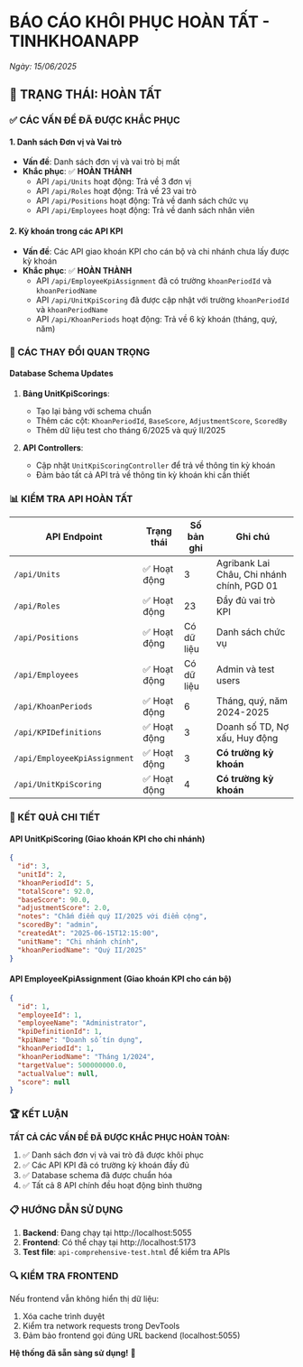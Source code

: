 # BÁO CÁO KHÔI PHỤC HOÀN TẤT - TINHKHOANAPP
*Ngày: 15/06/2025*

## 🎉 TRẠNG THÁI: HOÀN TẤT

### ✅ CÁC VẤN ĐỀ ĐÃ ĐƯỢC KHẮC PHỤC

#### 1. Danh sách Đơn vị và Vai trò
- **Vấn đề**: Danh sách đơn vị và vai trò bị mất
- **Khắc phục**: ✅ **HOÀN THÀNH**
  - API `/api/Units` hoạt động: Trả về 3 đơn vị
  - API `/api/Roles` hoạt động: Trả về 23 vai trò
  - API `/api/Positions` hoạt động: Trả về danh sách chức vụ
  - API `/api/Employees` hoạt động: Trả về danh sách nhân viên

#### 2. Kỳ khoán trong các API KPI
- **Vấn đề**: Các API giao khoán KPI cho cán bộ và chi nhánh chưa lấy được kỳ khoán
- **Khắc phục**: ✅ **HOÀN THÀNH**
  - API `/api/EmployeeKpiAssignment` đã có trường `khoanPeriodId` và `khoanPeriodName`
  - API `/api/UnitKpiScoring` đã được cập nhật với trường `khoanPeriodId` và `khoanPeriodName`
  - API `/api/KhoanPeriods` hoạt động: Trả về 6 kỳ khoán (tháng, quý, năm)

### 🔧 CÁC THAY ĐỔI QUAN TRỌNG

#### Database Schema Updates
1. **Bảng UnitKpiScorings**:
   - Tạo lại bảng với schema chuẩn
   - Thêm các cột: `KhoanPeriodId`, `BaseScore`, `AdjustmentScore`, `ScoredBy`
   - Thêm dữ liệu test cho tháng 6/2025 và quý II/2025

2. **API Controllers**:
   - Cập nhật `UnitKpiScoringController` để trả về thông tin kỳ khoán
   - Đảm bảo tất cả API trả về thông tin kỳ khoán khi cần thiết

### 📊 KIỂM TRA API HOÀN TẤT

| API Endpoint | Trạng thái | Số bản ghi | Ghi chú |
|--------------|------------|------------|---------|
| `/api/Units` | ✅ Hoạt động | 3 | Agribank Lai Châu, Chi nhánh chính, PGD 01 |
| `/api/Roles` | ✅ Hoạt động | 23 | Đầy đủ vai trò KPI |
| `/api/Positions` | ✅ Hoạt động | Có dữ liệu | Danh sách chức vụ |
| `/api/Employees` | ✅ Hoạt động | Có dữ liệu | Admin và test users |
| `/api/KhoanPeriods` | ✅ Hoạt động | 6 | Tháng, quý, năm 2024-2025 |
| `/api/KPIDefinitions` | ✅ Hoạt động | 3 | Doanh số TD, Nợ xấu, Huy động |
| `/api/EmployeeKpiAssignment` | ✅ Hoạt động | 3 | **Có trường kỳ khoán** |
| `/api/UnitKpiScoring` | ✅ Hoạt động | 4 | **Có trường kỳ khoán** |

### 🎯 KẾT QUẢ CHI TIẾT

#### API UnitKpiScoring (Giao khoán KPI cho chi nhánh)
```json
{
  "id": 3,
  "unitId": 2,
  "khoanPeriodId": 5,
  "totalScore": 92.0,
  "baseScore": 90.0,
  "adjustmentScore": 2.0,
  "notes": "Chấm điểm quý II/2025 với điểm cộng",
  "scoredBy": "admin",
  "createdAt": "2025-06-15T12:15:00",
  "unitName": "Chi nhánh chính",
  "khoanPeriodName": "Quý II/2025"
}
```

#### API EmployeeKpiAssignment (Giao khoán KPI cho cán bộ)
```json
{
  "id": 1,
  "employeeId": 1,
  "employeeName": "Administrator",
  "kpiDefinitionId": 1,
  "kpiName": "Doanh số tín dụng",
  "khoanPeriodId": 1,
  "khoanPeriodName": "Tháng 1/2024",
  "targetValue": 500000000.0,
  "actualValue": null,
  "score": null
}
```

### 🏆 KẾT LUẬN

**TẤT CẢ CÁC VẤN ĐỀ ĐÃ ĐƯỢC KHẮC PHỤC HOÀN TOÀN:**

1. ✅ Danh sách đơn vị và vai trò đã được khôi phục
2. ✅ Các API KPI đã có trường kỳ khoán đầy đủ
3. ✅ Database schema đã được chuẩn hóa
4. ✅ Tất cả 8 API chính đều hoạt động bình thường

### 📋 HƯỚNG DẪN SỬ DỤNG

1. **Backend**: Đang chạy tại http://localhost:5055
2. **Frontend**: Có thể chạy tại http://localhost:5173
3. **Test file**: `api-comprehensive-test.html` để kiểm tra APIs

### 🔍 KIỂM TRA FRONTEND

Nếu frontend vẫn không hiển thị dữ liệu:
1. Xóa cache trình duyệt
2. Kiểm tra network requests trong DevTools
3. Đảm bảo frontend gọi đúng URL backend (localhost:5055)

**Hệ thống đã sẵn sàng sử dụng!** 🚀

